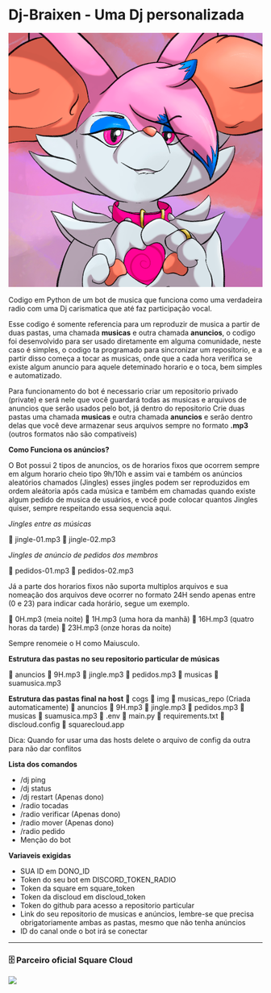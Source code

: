 # Dj-Braixen - Uma Dj personalizada

![bot image](img/dj_braixen_avatar.png)


Codigo em Python de um bot de musica que funciona como uma verdadeira radio com uma Dj carismatica que até faz participação vocal.

Esse codigo é somente referencia para um reproduzir de musica a partir de duas pastas, uma chamada **musicas** e outra chamada **anuncios**, o codigo foi desenvolvido para ser usado diretamente em alguma comunidade, neste caso é simples, o codigo ta programado para sincronizar um repositorio, e a partir disso começa a tocar as musicas, onde que a cada hora verifica se existe algum anuncio para aquele deteminado horario e o toca, bem simples e automatizado.

Para funcionamento do bot é necessario criar um repositorio privado (private) e será nele que você guardará todas as musicas e arquivos de anuncios que serão usados pelo bot, já dentro do repositorio Crie duas pastas uma chamada **musicas** e outra chamada **anuncios** e serão dentro delas que você deve armazenar seus arquivos sempre no formato **.mp3** (outros formatos não são compativeis)


**Como Funciona os anúncios?**

O Bot possui 2 tipos de anuncios, os de horarios fixos que ocorrem sempre em algum horario cheio tipo 9h/10h e assim vai e também os anúncios aleatórios chamados (Jingles) esses jingles podem ser reproduzidos em ordem aleátoria após cada música e também em chamadas quando existe algum pedido de musica de usuários, e você pode colocar quantos Jingles quiser, sempre respeitando essa sequencia aqui.


*Jingles entre as músicas*

📄 jingle-01.mp3
📄 jingle-02.mp3


*Jingles de anúncio de pedidos dos membros*

📄 pedidos-01.mp3
📄 pedidos-02.mp3


Já a parte dos horarios fixos não suporta multiplos arquivos e sua nomeação dos arquivos deve ocorrer no formato 24H sendo apenas entre (0 e 23) para indicar cada horário, segue um exemplo.

📄 0H.mp3 (meia noite)
📄 1H.mp3 (uma hora da manhã)
📄 16H.mp3 (quatro horas da tarde)
📄 23H.mp3 (onze horas da noite)

Sempre renomeie o H como Maiusculo.


**Estrutura das pastas no seu repositorio particular de músicas**

📁 anuncios
    📄 9H.mp3
    📄 jingle.mp3
    📄 pedidos.mp3
📁 musicas
    📄 suamusica.mp3


**Estrutura das pastas final na host**
📁 cogs
📁 img
📁 musicas_repo (Criada automaticamente)
    📁 anuncios
        📄 9H.mp3
        📄 jingle.mp3
        📄 pedidos.mp3
    📁 musicas
        📄 suamusica.mp3
📄 .env
📄 main.py
📄 requirements.txt
🤖 discloud.config
🤖 squarecloud.app

Dica: Quando for usar uma das hosts delete o arquivo de config da outra para não dar conflitos

**Lista dos comandos**

- /dj ping
- /dj status
- /dj restart (Apenas dono)
- /radio tocadas
- /radio verificar (Apenas dono)
- /radio mover (Apenas dono)
- /radio pedido
- Menção do bot


**Variaveis exigidas**

- SUA ID em DONO_ID
- Token do seu bot em DISCORD_TOKEN_RADIO
- Token da square em square_token
- Token da discloud em discloud_token
- Token do github para acesso a repositorio particular
- Link do seu repositorio de musicas e anúncios, lembre-se que precisa obrigatoriamente ambas as pastas, mesmo que não tenha anúncios
- ID do canal onde o bot irá se conectar


---

### 🗄️ Parceiro oficial Square Cloud

<a href="https://squarecloud.app/">
  <img src="https://cdn.squarecloud.app/assets/github-readme.png">
</a>

